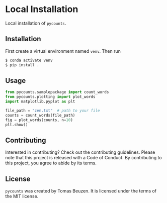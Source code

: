 # Local Installation

Local installation of `pycounts`.


## Installation

First create a virtual environment named `venv`. Then run 
```bash
$ conda activate venv
$ pip install .
```

## Usage

```python
from pycounts.samplepackage import count_words
from pycounts.plotting import plot_words
import matplotlib.pyplot as plt

file_path = "zen.txt"  # path to your file
counts = count_words(file_path)
fig = plot_words(counts, n=10)
plt.show()
```

## Contributing

Interested in contributing? Check out the contributing guidelines. 
Please note that this project is released with a Code of Conduct. 
By contributing to this project, you agree to abide by its terms.

## License

`pycounts` was created by Tomas Beuzen. It is licensed under the terms
of the MIT license.

